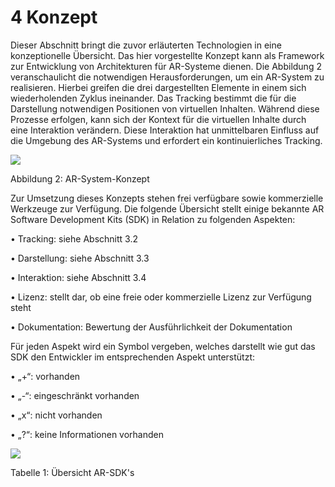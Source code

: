 # 4 Konzept Dieser Abschnitt bringt die zuvor erläuterten Technologien in eine konzeptionelle Übersicht. Das hier vorgestellte Konzept kann als Framework zur Entwicklung von Architekturen für AR-Systeme dienen. Die Abbildung 2 veranschaulicht die notwendigen Herausforderungen, um ein AR-System zu realisieren. Hierbei greifen die drei dargestellten Elemente in einem sich wiederholenden Zyklus ineinander. Das Tracking bestimmt die für die Darstellung notwendigen Positionen von virtuellen Inhalten. Während diese Prozesse erfolgen, kann sich der Kontext für die virtuellen Inhalte durch eine Interaktion verändern. Diese Interaktion hat unmittelbaren Einfluss auf die Umgebung des AR-Systems und erfordert ein kontinuierliches Tracking. ![](/figures/ar_concept.png)Abbildung 2: AR-System-Konzept Zur Umsetzung dieses Konzepts stehen frei verfügbare sowie kommerzielle Werkzeuge zur Verfügung. Die folgende Übersicht stellt einige bekannte AR Software Development Kits (SDK) in Relation zu folgenden Aspekten: • Tracking: siehe Abschnitt 3.2 • Darstellung: siehe Abschnitt 3.3 • Interaktion: siehe Abschnitt 3.4 • Lizenz: stellt dar, ob eine freie oder kommerzielle Lizenz zur Verfügung steht • Dokumentation: Bewertung der Ausführlichkeit der Dokumentation Für jeden Aspekt wird ein Symbol vergeben, welches darstellt wie gut das SDK den Entwickler im entsprechenden Aspekt unterstützt: • „+“: vorhanden • „-“: eingeschränkt vorhanden • „x“: nicht vorhanden • „?“: keine Informationen vorhanden ![](/figures/ar_table.png)Tabelle 1: Übersicht AR-SDK's 